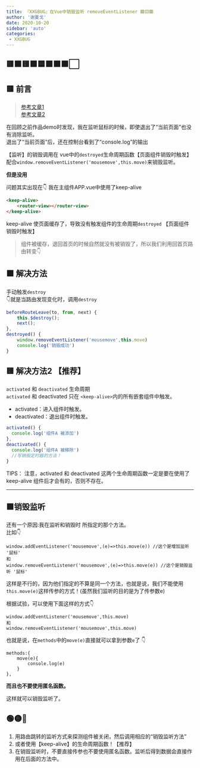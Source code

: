 ```yaml
---
title: 『XXGBUG』在Vue中销毁监听 removeEventListener 🟩🟨🟥
author: '谢夏戈'
date: 2020-10-20
sidebar: 'auto'
categories:
 - XXGBUG
---
```


## 🟥🟧🟨🟩🟦🟪🟫⬛⬜
## 🟥 前言

> [参考文章1](https://cloud.tencent.com/developer/ask/147772)   
> [参考文章2](https://www.cnblogs.com/spqin/p/13186950.html)

在回顾之前作品demo时发现，我在监听鼠标的时候，即使退出了“当前页面”也没有消除监听。  
退出了“当前页面”后，还在控制台看到了“console.log”的输出

【监听】的销毁调用在 vue中的`destroyed`生命周期函数【页面组件销毁时触发】
配合`window.removeEventListener('mousemove',this.move)`来销毁监听。

**但是没用**   

问题其实出现在👇 我在主组件APP.vue中使用了keep-alive
```html
<keep-alive>
    <router-view></router-view>
</keep-alive>
```
keep-alive 使页面缓存了，导致没有触发组件的生命周期`destroyed` 【页面组件销毁时触发】
>组件被缓存，退回首页的时候自然就没有被销毁了，所以我们利用回首页路由转变👇

## 🟧 解决方法

手动触发`destroy`   
👇就是当路由发现变化时，调用`destroy`
```js
beforeRouteLeave(to, from, next) {
    this.$destroy();
    next();
},
destroyed() {
    window.removeEventListener('mousemove',this.move)
    console.log('销毁成功')
}
```

## 🟨 解决方法2 【推荐】

`activated` 和 `deactivated` 生命周期  
`activated` 和 deactivated 只在 `<keep-alive>`内的所有嵌套组件中触发。

- activated：进入组件时触发。  
- deactivated：退出组件时触发。
```js
activated() {
  console.log('组件A 被添加')
},
deactivated() {
  console.log('组件A 被移除')
  //写销毁定时器的方法！
}
```
TIPS： 注意，activated 和 deactivated 这两个生命周期函数一定是要在使用了 keep-alive 组件后才会有的，否则不存在。

---

##  🟩销毁监听

还有一个原因:我在监听和销毁时 所指定的那个方法。    
比如👇
```
window.addEventListener('mousemove',(e)=>this.move(e)) //这个是增加监听 '鼠标'
和
window.removeEventListener('mousemove',(e)=>this.move(e)) //这个是销毁监听 '鼠标'
```
这样是不行的，因为他们指定的不算是同一个方法，也就是说，我们不能使用`this.move(e)`这样传参的方式！(虽然我们监听的目的是为了传参数e)

根据试验，可以使用下面这样的方式👇  
```
window.addEventListener('mousemove',this.move)
和
window.removeEventListener('mousemove',this.move)
```
也就是说，在`methods`中的`move(e)`直接就可以拿到参数`e`了  👇
```
methods:{
    move(e){
        console.log(e)
    }
},
```
**而且也不要使用匿名函数。**

这样就可以销毁监听了。

## 🟢🟡🔴
1.  用路由跳转的监听方式来探测组件被关闭，然后调用相应的“销毁监听方法”
2.  或者使用【keep-alive】的生命周期函数！【推荐】
3. 在销毁监听时，不要直接传参也不要使用匿名函数。监听后得到数据会直接作用在后面的方法中。


